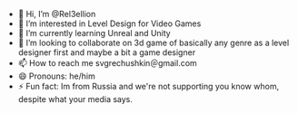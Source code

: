 - 👋 Hi, I’m @Rel3ellion
- 👀 I’m interested in Level Design for Video Games
- 🌱 I’m currently learning Unreal and Unity
- 💞️ I’m looking to collaborate on 3d game of basically any genre as a level designer first and maybe a bit a game designer
- 📫 How to reach me svgrechushkin＠gmail.com
- 😄 Pronouns: he/him
- ⚡ Fun fact: Im from Russia and we're not supporting you know whom, despite what your media says.

<!---
Rel3ellion/Rel3ellion is a ✨ special ✨ repository because its `README.md` (this file) appears on your GitHub profile.
You can click the Preview link to take a look at your changes.
--->
